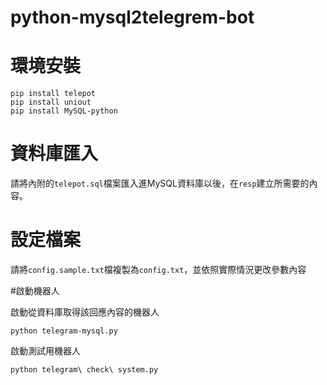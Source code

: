 python-mysql2telegrem-bot
===

# 環境安裝

	pip install telepot
	pip install uniout
	pip install MySQL-python
	
# 資料庫匯入
請將內附的`telepot.sql`檔案匯入進MySQL資料庫以後，在`resp`建立所需要的內容。

# 設定檔案
請將`config.sample.txt`檔複製為`config.txt`，並依照實際情況更改參數內容

#啟動機器人

啟動從資料庫取得該回應內容的機器人

	python telegram-mysql.py
	
啟動測試用機器人

	python telegram\ check\ system.py
